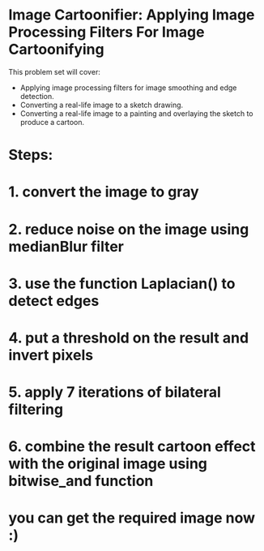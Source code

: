 # Image Cartoonifier: Applying Image Processing Filters For Image Cartoonifying

This problem set will cover:
- Applying image processing filters for image smoothing and edge detection.
- Converting a real-life image to a sketch drawing.
- Converting a real-life image to a painting and overlaying the sketch to produce a cartoon. 

#  Steps:
#  1. convert the image to gray
#  2. reduce noise on the image using medianBlur filter
#  3. use the function Laplacian() to detect edges
#  4. put a threshold on the result and invert pixels
#  5. apply 7 iterations of bilateral filtering
#  6. combine the result cartoon effect with the original image using bitwise_and function
#  you can get the required image now :)

